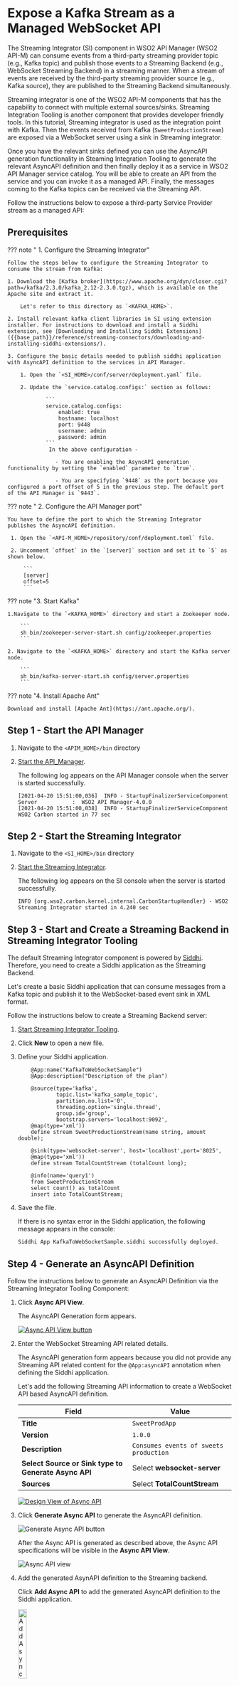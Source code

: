 # Expose a Kafka Stream as a Managed WebSocket API

The Streaming Integrator (SI) component in WSO2 API Manager (WSO2 API-M) can consume events from a third-party streaming provider topic (e.g., Kafka topic) and publish those events to a Streaming Backend (e.g., WebSocket Streaming Backend) in a streaming manner. When a stream of events are received by the third-party streaming provider source (e.g., Kafka source), they are published to the Streaming Backend simultaneously. 

Streaming integrator is one of the WSO2 API-M components that has the capability to connect with multiple external sources/sinks. Streaming Integration Tooling is another component that provides developer friendly tools. In this tutorial, Streaming integrator is used as the integration point with Kafka. Then the events received from Kafka (`SweetProductionStream`) are exposed via a WebSocket server using a sink in Streaming integrator. 

Once you have the relevant sinks defined you can use the AsyncAPI generation functionality in Steaming Integration Tooling to generate the relevant AsyncAPI definition and then finally deploy it as a service in WSO2 API Manager service catalog. You will be able to create an API from the service and you can invoke it as a managed API. Finally, the messages coming to the Kafka topics can be received via the Streaming API. 

Follow the instructions below to expose a third-party Service Provider stream as a managed API:

## Prerequisites

??? note " 1. Configure the Streaming Integrator"

    Follow the steps below to configure the Streaming Integrator to consume the stream from Kafka:

    1. Download the [Kafka broker](https://www.apache.org/dyn/closer.cgi?path=/kafka/2.3.0/kafka_2.12-2.3.0.tgz), which is available on the Apache site and extract it.

        Let's refer to this directory as `<KAFKA_HOME>`.

    2. Install relevant kafka client libraries in SI using extension installer. For instructions to download and install a Siddhi extension, see [Downloading and Installing Siddhi Extensions]({{base_path}}/reference/streaming-connectors/downloading-and-installing-siddhi-extensions/).

    3. Configure the basic details needed to publish siddhi application with AsyncAPI definition to the services in API Manager.
    
        1. Open the `<SI_HOME>/conf/server/deployment.yaml` file.
        
        2. Update the `service.catalog.configs:` section as follows:
        
                ```
                service.catalog.configs:
                    enabled: true
                    hostname: localhost
                    port: 9448
                    username: admin
                    password: admin
                ```
                 In the above configuration -
                 
                   - You are enabling the AsyncAPI generation functionality by setting the `enabled` parameter to `true`. 
                    
                   - You are specifying `9448` as the port because you configured a port offset of 5 in the previous step. The default port of the API Manager is `9443`.
        
??? note " 2. Configure the API Manager port"

    You have to define the port to which the Streaming Integrator publishes the AsyncAPI definition.
    
     1. Open the `<API-M_HOME>/repository/conf/deployment.toml` file.

     2. Uncomment `offset` in the `[server]` section and set it to `5` as shown below.

         ```
         [server]
         offset=5
         ```        

??? note "3. Start Kafka"

    1.Navigate to the `<KAFKA_HOME>` directory and start a Zookeeper node.

        ```
        sh bin/zookeeper-server-start.sh config/zookeeper.properties
        ```

    2. Navigate to the `<KAFKA_HOME>` directory and start the Kafka server node.

        ```
        sh bin/kafka-server-start.sh config/server.properties
        ```

??? note "4. Install Apache Ant"

    Download and install [Apache Ant](https://ant.apache.org/).

## Step 1 - Start the API Manager

1. Navigate to the `<APIM_HOME>/bin` directory 

2. [Start the API_Manager]({{base_path}}/install-and-setup/install/installing-the-product/running-the-api-m/).

     The following log appears on the API Manager console when the server is started successfully.

    ```
    [2021-04-20 15:51:00,036]  INFO - StartupFinalizerServiceComponent Server           :  WSO2 API Manager-4.0.0
    [2021-04-20 15:51:00,038]  INFO - StartupFinalizerServiceComponent WSO2 Carbon started in 77 sec
    ```

## Step 2 - Start the Streaming Integrator

1. Navigate to the `<SI_HOME>/bin` directory 

2. [Start the Streaming Integrator]({{base_path}}/install-and-setup/install/installing-the-product/running-the-si/#starting-the-si-server).

     The following log appears on the SI console when the server is started successfully.

    ```
    INFO {org.wso2.carbon.kernel.internal.CarbonStartupHandler} - WSO2 Streaming Integrator started in 4.240 sec
    ```

## Step 3 - Start and Create a Streaming Backend in Streaming Integrator Tooling

The default Streaming Integrator component is powered by [Siddhi](https://siddhi.io/). Therefore, you need to create a Siddhi application as the Streaming Backend.
     
Let's create a basic Siddhi application that can consume messages from a Kafka topic and publish it to the WebSocket-based event sink in XML format.

Follow the instructions below to create a Streaming Backend server:

1. [Start Streaming Integrator Tooling]({{base_path}}/develop/streaming-apps/streaming-integrator-studio-overview/#starting-streaming-integrator-tooling).

2. Click **New** to open a new file.

3. Define your Siddhi application.

    ```
        @App:name("KafkaToWebSocketSample")
        @App:description("Description of the plan")

        @source(type='kafka',
                topic.list='kafka_sample_topic',
                partition.no.list='0',
                threading.option='single.thread',
                group.id='group',
                bootstrap.servers='localhost:9092',
        @map(type='xml'))
        define stream SweetProductionStream(name string, amount double);

        @sink(type='websocket-server', host='localhost',port='8025',
        @map(type='xml'))
        define stream TotalCountStream (totalCount long);

        @info(name='query1')
        from SweetProductionStream
        select count() as totalCount
        insert into TotalCountStream;
    ```

4. Save the file. 

     If there is no syntax error in the Siddhi application, the following message appears in the console:

     ```
     Siddhi App KafkaToWebSocketSample.siddhi successfully deployed. 
     ```

## Step 4 - Generate an AsyncAPI Definition

Follow the instructions below to generate an AsyncAPI Definition via the Streaming Integrator Tooling Component:

1. Click **Async API View**.

     The AsyncAPI Generation form appears.

     [![Async API View button]({{base_path}}/assets/img/streaming/working-with-async-api/open-async-api-view-button.png)]({{base_path}}/assets/img/streaming/working-with-async-api/open-async-api-view-button.png)

2. Enter the WebSocket Streaming API related details.
    
     The AsyncAPI generation form appears because you did not provide any Streaming API related content for the `@App:asyncAPI` annotation when defining the Siddhi application.

     Let's add the following Streaming API information to create a WebSocket API based AsyncAPI definition.

     | **Field**                                            | **Value**                             |
     |------------------------------------------------------|---------------------------------------|
     | **Title**                                            | `SweetProdApp`                  |
     | **Version**                                          | `1.0.0`                               |
     | **Description**                                      | `Consumes events of sweets production` |
     | **Select Source or Sink type to Generate Async API** | Select **websocket-server**           |
     | **Sources**                                          | Select **TotalCountStream**      |

     [![Design View of Async API]({{base_path}}/assets/img/streaming/working-with-async-api/async-api-form.png)]({{base_path}}/assets/img/streaming/working-with-async-api/async-api-form.png)

3. Click **Generate Async API** to generate the AsyncAPI definition.

     ![Generate Async API button]({{base_path}}/assets/img/streaming/working-with-async-api/generate-async-api-view-button.png)

     After the Async API is generated as described above, the Async API specifications will be visible in the **Async API View**.

     ![Async API view]({{base_path}}/assets/img/streaming/working-with-async-api/async-api-spec-view.png)

4. Add the generated AsynAPI definition to the Streaming backend.

     Click **Add Async API** to add the generated AsyncAPI definition to the Siddhi application.

     <a href="{{base_path}}/assets/img/streaming/working-with-async-api/add-async-api-button.png"><img src="{{base_path}}/assets/img/streaming/working-with-async-api/add-async-api-button.png" width="20%" alt="Add Async API"></a>

3. Click **Code View** to view the Siddhi application with the AsyncAPI definition that was generated and save it so that it can be deployed on SI server.

## Step 5 - Publish the AsyncAPI definition

You need to deploy your Streaming backend, which contains the AsyncAPI definition, to the Streaming Integrator server in order to export the AsyncAPI definition that you generated to the services in WSO2 API Manager.

Follow the instructions below to publish the AsyncAPI definition to the service catalog:

1. Click **Deploy**, and then click **Deploy to Server** in Streaming Integrator Tooling. 

     [![Deploy To Server]({{base_path}}/assets/img/streaming/working-with-async-api/async-api-deploy-to-server.png)]({{base_path}}/assets/img/streaming/working-with-async-api/async-api-deploy-to-server.png)

     This opens the **Deploy Siddhi Apps to Server** dialog box. 

2. Add the SI server host and port(default 9443) and select the relevant check box for your Siddhi application, which contains the AsyncAPI definition, and for the server in which you want to deploy it. 

3. Click **Deploy**.

     [![Deploy Button]({{base_path}}/assets/img/streaming/working-with-async-api/async-api-deploy.png)]({{base_path}}/assets/img/streaming/working-with-async-api/async-api-deploy.png)

     After the Siddhi application is successfully deployed, the following log messages appear in the Streaming Integrator and API Manager server logs to indicate that the AsyncAPI definition is successfully published in the Service Catalog.

    ```bash tab="Streaming Integrator server logs"
    Siddhi App KafkaToWebSocketSample deployed successfully
    Async API: SweetProdApp-1.0.0 uploaded to the service catalog
    ```

    ```bash tab="API Manager server logs"
    CommonUtil Creation of folder is successful. Directory Name : SweetProdApp-1.0.0
    ```

## Step 6 - View the service catalog entry in WSO2 API-M

Follow the instructions below to view the service catalog entry in WSO2 API Manager:

1. Sign in to the Publisher.

     `https://<hostname>:9448/publisher`
     
     For testing purposes, you can use `https://localhost:9448/publisher` and `admin` as the username and password.

     [![Open Service Catalog]({{base_path}}/assets/img/integrate/tutorials/service-catalog/open-service-catalog.png)]({{base_path}}/assets/img/integrate/tutorials/service-catalog/open-service-catalog.png)
     
2. Click **Services**.

     The services, which include the `SweetProdApp` service, appear.

3. Click on the respective service (`SweetProdApp`) to view details of the managed service.

## Step 7 - Create an API

Follow the instructions below to create an API from the deployed managed service via the WSO2 API Manager Publisher.

1. Click **Create API** in the Service Catalog page, which is in the Publisher.

2. Enter all the Streaming API details.

    | Field   | Value         |
    |---------|---------------|
    | Name    | SweetProdApp  |
    | Context | /SweetProdApp |
    | Version | 1.0.0         |

3. Click **Create API**.

    [![Create API from Service]({{base_path}}/assets/img/streaming/working-with-async-api/create-api-from-service.png)]({{base_path}}/assets/img/streaming/working-with-async-api/create-api-from-service.png)

     The API overview page appears.

## Step 8 - Publish the API

Follow the instructions below to publish the API via the WSO2 API Manager Publisher.

1. Click **Lifecycle** to navigate to the API lifecycle.

2. Click **Publish** to publish the API to the API Developer Portal.

     If the API is published successfully, the lifecycle state will shift to **PUBLISHED**.

     [![Publish API]({{base_path}}/assets/img/learn/publish-api.png)]({{base_path}}/assets/img/learn/publish-api.png)

## Step 9 - Invoke the published API

1. View the published API.
    
     Navigate to the Developer Portal.

    `https://<hostname>:9448/devportal`
     
     For testing purposes, you can use `https://localhost:9448/devportal` and `admin` as the username and password.

     The API that you published is visible in the API listing page.

2. Subscribe to the API.

3. Click **Subscriptions** and thereafter click **SUBSCRIPTION & KEY GENERATION WIZARD**.

    1. Navigate through the SUBSCRIPTION & KEY GENERATION WIZARD.
    
         This wizard takes you through the steps of creating a new application, subscribing, generating keys, and generating an access token to invoke the API.

         [![Subscription & Key Generation Wizard]({{base_path}}/assets/img/learn/key-generation-wizard.png)]({{base_path}}/assets/img/learn/key-generation-wizard.png)

    2. Copy the authorization token that appears in here.

         <a href="{{base_path}}/assets/img/learn/generate-access-token-popup.jpg"><img src="{{base_path}}/assets/img/learn/generate-access-token-popup.jpg" width="55%" alt="Authorization token"></a>

4. Try out the operations.

     1. Install wscat client.

         ```
         npm install -g wscat
         ```

     2. Invoke the API by using an authorization header by executing the following command.
        
         ``` java tab="WS"
         wscat -c ws://localhost:9104/sweetProdApp/1.0.0 -H "Authorization: Bearer [accesstoken]" 
         ```

         ``` java tab="WSS"
         wscat -n -c wss://localhost:8104/sweetProdApp/1.0.0 -H "Authorization: Bearer [accesstoken]"
         ```

        <html>
        <div class="admonition note">
        <p class="admonition-title">Note</p>
        <p>
        There are clients (especially browsers) that do not allow to add headers. In such cases, you can send the access token for the API invocation as a query parameter named `access_token` by using the command below:</p>
           
        ``` java tab="WS"
        wscat -c "ws://localhost:9104/sweetProdApp/1.0.0?access_token=[accesstoken]" 
        ```

        ``` java tab="WSS"
        wscat -n -c "wss://localhost:8104/sweetProdApp/1.0.0?access_token=[accesstoken]"
        ```

        </div>
        </html>  

## Step 10 - Pass the streaming event to the broker

Let's execute the following Kafka client producer sample to pass the streaming event to Kafka.

1. If needed please copy `org.wso2.carbon.si.metrics.core_` jar from `<SI_HOME>/wso2/lib/plugins` to `<SI_HOME>/samples/sample-clients/lib/` before running the kafka-producer client.

2. Open a terminal and navigate to `<SI_HOME>/samples/sample-clients/kafka-producer` file.

3. Receive XML events via Kafka.

     Execute the following Apache Ant command.

     ```
     ant -Dtype=xml -DtopicName=kafka_sample_topic
     ```

    !!! info
        In addition, you can also limit the number of events as follows:

         ```
         ant -Dtype=xml -DnoOfEventsToSend=5 -DtopicName=kafka_sample_topic
         ```
 
## Step 11 - Results evaluation

As SI server is already running as explained in above steps, when the Kafka client sends the events they will be consumed by the source in the SI server and pushed to the WebSocket server. 
As the WS client command listens to these events, the following types of events will be printed in the terminal that the WS client was run.
    
  [![Results]({{base_path}}/assets/img/streaming/working-with-async-api/async-api-websocket-results.png)]({{base_path}}/assets/img/streaming/working-with-async-api/async-api-websocket-results.png)


Now, you have successfully created and published the API that corresponds to the WebSocket service in the Services. In addition, you have subscribed to it, obtained an access token for testing, and tested the API with the access token generated with the Kafka client which sends streaming events.
